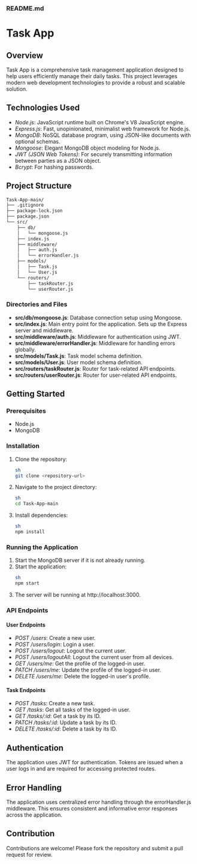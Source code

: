 ### README.md

# Task App

## Overview

Task App is a comprehensive task management application designed to help users efficiently manage their daily tasks. This project leverages modern web development technologies to provide a robust and scalable solution.

## Technologies Used

- *Node.js*: JavaScript runtime built on Chrome's V8 JavaScript engine.
- *Express.js*: Fast, unopinionated, minimalist web framework for Node.js.
- *MongoDB*: NoSQL database program, using JSON-like documents with optional schemas.
- *Mongoose*: Elegant MongoDB object modeling for Node.js.
- *JWT (JSON Web Tokens)*: For securely transmitting information between parties as a JSON object.
- *Bcrypt*: For hashing passwords.

## Project Structure

```bash
Task-App-main/
├── .gitignore
├── package-lock.json
├── package.json
└── src/
    ├── db/
    │   └── mongoose.js
    ├── index.js
    ├── middleware/
    │   ├── auth.js
    │   └── errorHandler.js
    ├── models/
    │   ├── Task.js
    │   └── User.js
    └── routers/
        ├── taskRouter.js
        └── userRouter.js
```
### Directories and Files

- **src/db/mongoose.js**: Database connection setup using Mongoose.
- **src/index.js**: Main entry point for the application. Sets up the Express server and middleware.
- **src/middleware/auth.js**: Middleware for authentication using JWT.
- **src/middleware/errorHandler.js**: Middleware for handling errors globally.
- **src/models/Task.js**: Task model schema definition.
- **src/models/User.js**: User model schema definition.
- **src/routers/taskRouter.js**: Router for task-related API endpoints.
- **src/routers/userRouter.js**: Router for user-related API endpoints.

## Getting Started

### Prerequisites

- Node.js
- MongoDB

### Installation

1. Clone the repository:
   ```bash
   sh
   git clone <repository-url>
   ```
3. Navigate to the project directory:
   ```bash
   sh
   cd Task-App-main
   ```
5. Install dependencies:
   ```bash
   sh
   npm install
   ```

### Running the Application

1. Start the MongoDB server if it is not already running.
2. Start the application:
   ```bash
   sh
   npm start
   ```
4. The server will be running at http://localhost:3000.

### API Endpoints

#### User Endpoints

- *POST /users*: Create a new user.
- *POST /users/login*: Login a user.
- *POST /users/logout*: Logout the current user.
- *POST /users/logoutAll*: Logout the current user from all devices.
- *GET /users/me*: Get the profile of the logged-in user.
- *PATCH /users/me*: Update the profile of the logged-in user.
- *DELETE /users/me*: Delete the logged-in user's profile.

#### Task Endpoints

- *POST /tasks*: Create a new task.
- *GET /tasks*: Get all tasks of the logged-in user.
- *GET /tasks/:id*: Get a task by its ID.
- *PATCH /tasks/:id*: Update a task by its ID.
- *DELETE /tasks/:id*: Delete a task by its ID.

## Authentication

The application uses JWT for authentication. Tokens are issued when a user logs in and are required for accessing protected routes.

## Error Handling

The application uses centralized error handling through the errorHandler.js middleware. This ensures consistent and informative error responses across the application.

## Contribution

Contributions are welcome! Please fork the repository and submit a pull request for review.
